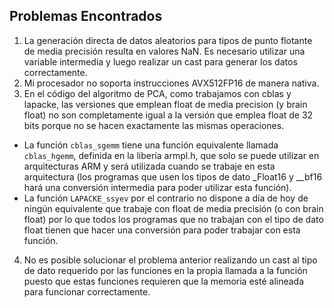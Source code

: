 ## Problemas Encontrados

1. La generación directa de datos aleatorios para tipos de punto flotante de media precisión resulta en valores NaN. Es necesario utilizar una variable intermedia y luego realizar un cast para generar los datos correctamente.
2. Mi procesador no soporta instrucciones AVX512FP16 de manera nativa.
3. En el código del algoritmo de PCA, como trabajamos con cblas y lapacke, las versiones que emplean float de media precision (y brain float) no son completamente igual a la versión que emplea float de 32 bits porque no se hacen exactamente las mismas operaciones. 
 - La función `cblas_sgemm` tiene una función equivalente llamada `cblas_hgemm`, definida en la libería armpl.h, que solo se puede utilizar en arquitecturas ARM y será utilizada cuando se trabaje en esta arquitectura (los programas que usen los tipos de dato _Float16 y __bf16 hará una conversión intermedia para poder utilizar esta función).
 - La función `LAPACKE_ssyev` por el contrario no dispone a día de hoy de ningún equivalente que trabaje con float de media precisión (o con brain float) por lo que todos los programas que no trabajan con el tipo de dato float tienen que hacer una conversión para poder trabajar con esta función.
4. No es posible solucionar el problema anterior realizando un cast al tipo de dato requerido por las funciones en la propia llamada a la función puesto que estas funciones requieren que la memoria esté alineada para funcionar correctamente.
